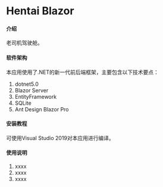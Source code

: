 # Hentai Blazor

#### 介绍

老司机驾驶舱。

#### 软件架构

本应用使用了.NET的新一代前后端框架，主要包含以下技术要点：

1.  dotnet5.0
2.  Blazor Server
3.  EntityFramework
4.  SQLite
5.  Ant Design Blazor Pro

#### 安装教程

可使用Visual Studio 2019对本应用进行编译。

#### 使用说明

1.  xxxx
2.  xxxx
3.  xxxx
